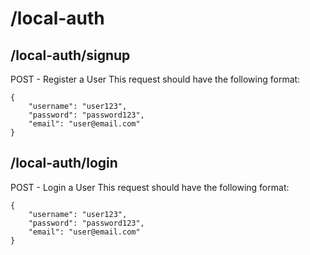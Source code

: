 # /local-auth
## /local-auth/signup
POST - Register a User
This request should have the following format:
```
{
    "username": "user123",
    "password": "password123",
    "email": "user@email.com"
}
```
## /local-auth/login
POST - Login a User
This request should have the following format:
```
{
    "username": "user123",
    "password": "password123",
    "email": "user@email.com"
}
```
